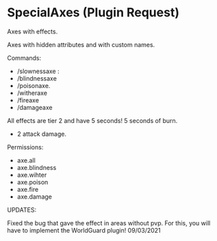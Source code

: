 # SpecialAxes (Plugin Request)
Axes with effects.

Axes with hidden attributes and with custom names.

Commands:
- /slownessaxe :
- /blindnessaxe
- /poisonaxe.
- /witheraxe
- /fireaxe
- /damageaxe

All effects are tier 2 and have 5 seconds!
5 seconds of burn.
+ 2 attack damage.

Permissions:
- axe.all
- axe.blindness
- axe.wihter
- axe.poison
- axe.fire
- axe.damage

UPDATES:

  Fixed the bug that gave the effect in areas without pvp. For this, you will have to implement the WorldGuard plugin! 09/03/2021

